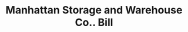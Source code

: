 ---
doi: 10.7916/D8MG91NS
date_other: '1894'
date_other_textual: '1894'
form: printed ephemera
genre:
- Invoices
name:
- Manhattan Storage and Warehouse Co.
object_in_context_url: https://biggert.cul.columbia.edu/items/view/ave_biggert_01062
subject_hierarchical_geographic:
- New York, New York, United States
subject_name:
- Manhattan Storage and Warehouse Co.
title: Manhattan Storage and Warehouse Co.. Bill
sort_title: Manhattan Storage and Warehouse Co.. Bill
call_number: ave_biggert_01062
coordinates:
- 40.71277777777778,-74.00583333333333
pid: ave_biggert_01062
identifiers: ave_biggert_01062
thumbnail: https://derivativo-1.library.columbia.edu/iiif/2/ldpd:344269/full/!256,256/0/native.jpg
permalink: /biggert/ave_biggert_01062/
layout: iiif-image-page
---
